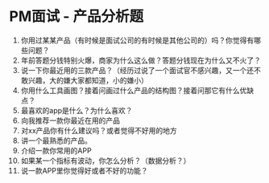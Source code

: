 # PM面试 - 产品分析题

1. 你用过某某产品（有时候是面试公司的有时候是其他公司的）吗？你觉得有哪些问题？
2. 年前答题分钱特别火爆，商家为什么这么做？答题分钱现在为什么又不火了？
3. 说一下你最近用的三款产品？（经历过说了一个面试官不感兴趣，又一个还不敢兴趣，大的嫌大家都知道，小的嫌小）
4. 你用什么工具画图？接着问画过什么产品的结构图？接着问那它有什么优缺点？
5. 最喜欢的app是什么？为什么喜欢？
6. 向我推荐一款你最近在用的产品
7. 对xx产品你有什么建议吗？或者觉得不好用的地方
8. 讲一个最熟悉的产品。
9. 介绍一款你常用的APP
10. 如果某一个指标有波动，你怎么分析？（数据分析？）
11. 说一款APP里你觉得好或者不好的功能？